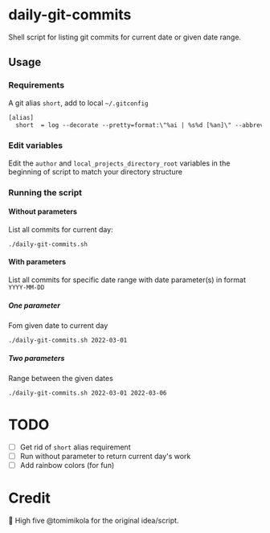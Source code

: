 # daily-git-commits

Shell script for listing git commits for current date or given
date range.

## Usage

### Requirements

A git alias `short`, add to local `~/.gitconfig`
```txt
[alias]
  short  = log --decorate --pretty=format:\"%ai | %s%d [%an]\" --abbrev-commit --all
```

### Edit variables

Edit the `author` and `local_projects_directory_root` variables in the beginning of script to match your directory structure


### Running the script

#### Without parameters

List all commits for current day:

```shell
./daily-git-commits.sh
```

#### With parameters 

List all commits for specific date range with date parameter(s) in format `YYYY-MM-DD`

##### One parameter 

Fom given date to current day
```shell
./daily-git-commits.sh 2022-03-01
```

##### Two parameters

Range between the given dates

```shell
./daily-git-commits.sh 2022-03-01 2022-03-06
```


# TODO

- [ ] Get rid of `short` alias requirement
- [ ] Run without parameter to return current day's work
- [ ] Add rainbow colors (for fun)

# Credit

🙌 High five @tomimikola for the original idea/script. 